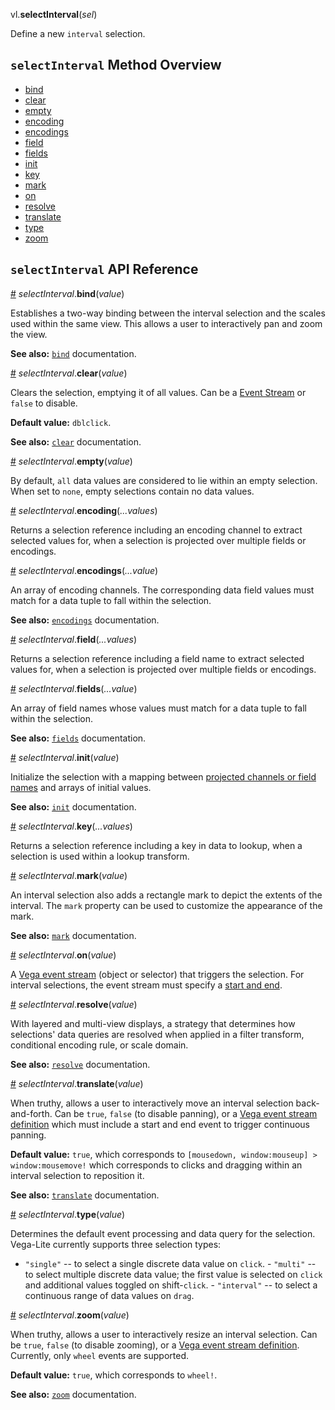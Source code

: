 vl.<b>selectInterval</b>(<em>sel</em>)

Define a new <code>interval</code> selection.

## <code>selectInterval</code> Method Overview

* <a href="#bind">bind</a>
* <a href="#clear">clear</a>
* <a href="#empty">empty</a>
* <a href="#encoding">encoding</a>
* <a href="#encodings">encodings</a>
* <a href="#field">field</a>
* <a href="#fields">fields</a>
* <a href="#init">init</a>
* <a href="#key">key</a>
* <a href="#mark">mark</a>
* <a href="#on">on</a>
* <a href="#resolve">resolve</a>
* <a href="#translate">translate</a>
* <a href="#type">type</a>
* <a href="#zoom">zoom</a>

## <code>selectInterval</code> API Reference

<a id="bind" href="#bind">#</a>
<em>selectInterval</em>.<b>bind</b>(<em>value</em>)

Establishes a two-way binding between the interval selection and the scales used within the same view. This allows a user to interactively pan and zoom the view.

__See also:__ [`bind`](https://vega.github.io/vega-lite/docs/bind.html) documentation.

<a id="clear" href="#clear">#</a>
<em>selectInterval</em>.<b>clear</b>(<em>value</em>)

Clears the selection, emptying it of all values. Can be a [Event Stream](https://vega.github.io/vega/docs/event-streams/) or `false` to disable.

__Default value:__ `dblclick`.

__See also:__ [`clear`](https://vega.github.io/vega-lite/docs/clear.html) documentation.

<a id="empty" href="#empty">#</a>
<em>selectInterval</em>.<b>empty</b>(<em>value</em>)

By default, `all` data values are considered to lie within an empty selection. When set to `none`, empty selections contain no data values.

<a id="encoding" href="#encoding">#</a>
<em>selectInterval</em>.<b>encoding</b>(<em>...values</em>)

Returns a selection reference including an encoding channel to extract selected values for, when a selection is projected over multiple fields or encodings.

<a id="encodings" href="#encodings">#</a>
<em>selectInterval</em>.<b>encodings</b>(<em>...value</em>)

An array of encoding channels. The corresponding data field values must match for a data tuple to fall within the selection.

__See also:__ [`encodings`](https://vega.github.io/vega-lite/docs/project.html) documentation.

<a id="field" href="#field">#</a>
<em>selectInterval</em>.<b>field</b>(<em>...values</em>)

Returns a selection reference including a field name to extract selected values for, when a selection is projected over multiple fields or encodings.

<a id="fields" href="#fields">#</a>
<em>selectInterval</em>.<b>fields</b>(<em>...value</em>)

An array of field names whose values must match for a data tuple to fall within the selection.

__See also:__ [`fields`](https://vega.github.io/vega-lite/docs/project.html) documentation.

<a id="init" href="#init">#</a>
<em>selectInterval</em>.<b>init</b>(<em>value</em>)

Initialize the selection with a mapping between [projected channels or field names](https://vega.github.io/vega-lite/docs/project.html) and arrays of initial values.

__See also:__ [`init`](https://vega.github.io/vega-lite/docs/init.html) documentation.

<a id="key" href="#key">#</a>
<em>selectInterval</em>.<b>key</b>(<em>...values</em>)

Returns a selection reference including a key in data to lookup, when a selection is used within a lookup transform.

<a id="mark" href="#mark">#</a>
<em>selectInterval</em>.<b>mark</b>(<em>value</em>)

An interval selection also adds a rectangle mark to depict the extents of the interval. The `mark` property can be used to customize the appearance of the mark.

__See also:__ [`mark`](https://vega.github.io/vega-lite/docs/selection-mark.html) documentation.

<a id="on" href="#on">#</a>
<em>selectInterval</em>.<b>on</b>(<em>value</em>)

A [Vega event stream](https://vega.github.io/vega/docs/event-streams/) (object or selector) that triggers the selection. For interval selections, the event stream must specify a [start and end](https://vega.github.io/vega/docs/event-streams/#between-filters).

<a id="resolve" href="#resolve">#</a>
<em>selectInterval</em>.<b>resolve</b>(<em>value</em>)

With layered and multi-view displays, a strategy that determines how selections' data queries are resolved when applied in a filter transform, conditional encoding rule, or scale domain.

__See also:__ [`resolve`](https://vega.github.io/vega-lite/docs/selection-resolve.html) documentation.

<a id="translate" href="#translate">#</a>
<em>selectInterval</em>.<b>translate</b>(<em>value</em>)

When truthy, allows a user to interactively move an interval selection back-and-forth. Can be `true`, `false` (to disable panning), or a [Vega event stream definition](https://vega.github.io/vega/docs/event-streams/) which must include a start and end event to trigger continuous panning.

__Default value:__ `true`, which corresponds to `[mousedown, window:mouseup] > window:mousemove!` which corresponds to clicks and dragging within an interval selection to reposition it.

__See also:__ [`translate`](https://vega.github.io/vega-lite/docs/translate.html) documentation.

<a id="type" href="#type">#</a>
<em>selectInterval</em>.<b>type</b>(<em>value</em>)

Determines the default event processing and data query for the selection. Vega-Lite currently supports three selection types:

- `"single"` -- to select a single discrete data value on `click`. - `"multi"` -- to select multiple discrete data value; the first value is selected on `click` and additional values toggled on shift-`click`. - `"interval"` -- to select a continuous range of data values on `drag`.

<a id="zoom" href="#zoom">#</a>
<em>selectInterval</em>.<b>zoom</b>(<em>value</em>)

When truthy, allows a user to interactively resize an interval selection. Can be `true`, `false` (to disable zooming), or a [Vega event stream definition](https://vega.github.io/vega/docs/event-streams/). Currently, only `wheel` events are supported.

__Default value:__ `true`, which corresponds to `wheel!`.

__See also:__ [`zoom`](https://vega.github.io/vega-lite/docs/zoom.html) documentation.

